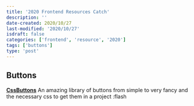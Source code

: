 ```yaml
---
title: '2020 Frontend Resources Catch'
description: ''
date-created: 2020/10/27
last-modified: '2020/10/27'
isdraft: false
categories: ['frontend', 'resource', '2020']
tags: ['buttons']
type: 'post'
---
```


## Buttons

**[CssButtons](https://cssbuttons.vercel.app/)**
An amazing library of buttons from simple to very fancy and the necessary css to get them in a project :flash

